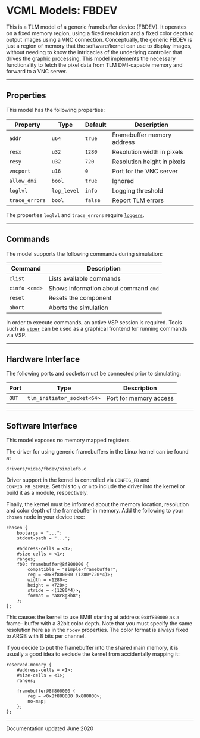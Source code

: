 # VCML Models: FBDEV
This is a TLM model of a generic framebuffer device (FBDEV). It operates on a
fixed memory region, using a fixed resolution and a fixed color depth to output
images using a VNC connection. Conceptually, the generic FBDEV is just a region
of memory that the software/kernel can use to display images, without needing
to know the intricacies of the underlying controller that drives the graphic
processing. This model implements the necessary functionality to fetch the
pixel data from TLM DMI-capable memory and forward to a VNC server.

----
## Properties
This model has the following properties:

| Property        | Type        | Default    | Description                   |
| --------------- | ----------- | ---------- | ----------------------------- |
| `addr`          | `u64`       | `true`     | Framebuffer memory address    |
| `resx`          | `u32`       | `1280`     | Resolution width in pixels    |
| `resy`          | `u32`       | `720`      | Resolution height in pixels   |
| `vncport`       | `u16`       | `0`        | Port for the VNC server       |
| `allow_dmi`     | `bool`      | `true`     | Ignored                       |
| `loglvl`        | `log_level` | `info`     | Logging threshold             |
| `trace_errors`  | `bool`      | `false`    | Report TLM errors             |

The properties `loglvl` and `trace_errors` require [`loggers`](../logging.md).

----
## Commands
The model supports the following commands during simulation:

| Command       | Description                           |
| ------------- | ------------------------------------- |
| `clist`       | Lists available commands              |
| `cinfo <cmd>` | Shows information about command `cmd` |
| `reset`       | Resets the component                  |
| `abort`       | Aborts the simulation                 |

In order to execute commands, an active VSP session is required. Tools such
as [`viper`](https://github.com/janweinstock/viper/) can be used as a
graphical frontend for running commands via VSP.

----
## Hardware Interface
The following ports and sockets must be connected prior to simulating:

| Port       | Type                     | Description            |
| ---------- | ------------------------ | ---------------------- |
| `OUT`      |`tlm_initiator_socket<64>`| Port for memory access |

----
## Software Interface
This model exposes no memory mapped registers.

The driver for using generic framebuffers in the Linux kernel can be found at
```
drivers/video/fbdev/simplefb.c
```
Driver support in the kernel is controlled via `CONFIG_FB` and
`CONFIG_FB_SIMPLE`. Set this to `y` or `m` to include the driver
into the kernel or build it as a module, respectively.

Finally, the kernel must be informed about the memory location, resolution and
color depth of the framebuffer in memory. Add the following to your `chosen`
node in your device tree:

```
chosen {
    bootargs = "...";
    stdout-path = "...";

    #address-cells = <1>;
    #size-cells = <1>;
    ranges;
    fb0: framebuffer@8f800000 {
        compatible = "simple-framebuffer";
        reg = <0x8f800000 (1280*720*4)>;
        width = <1280>;
        height = <720>;
        stride = <(1280*4)>;
        format = "a8r8g8b8";
    };
};
```

This causes the kernel to use 8MiB starting at address `0x8f800000` as a frame-
buffer with a 32bit color depth. Note that you must specify the same resolution
here as in the `fbdev` properties. The color format is always fixed to ARGB
with 8 bits per channel.

If you decide to put the framebuffer into the shared main memory, it is usually
a good idea to exclude the kernel from accidentally mapping it:

```
reserved-memory {
    #address-cells = <1>;
    #size-cells = <1>;
    ranges;

    framebuffer@8f800000 {
        reg = <0x8f800000 0x800000>;
        no-map;
    };
};
```


----
Documentation updated June 2020
